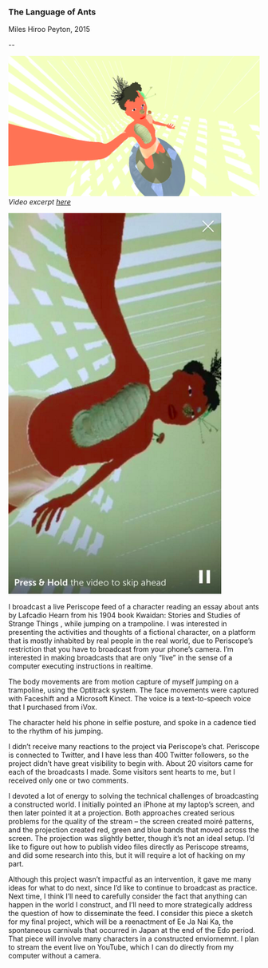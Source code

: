 ### The Language of Ants

Miles Hiroo Peyton, 2015

--

[![The Language of Ants](images/99GAKu4.png)](https://vimeo.com/145761184 "The Language of Ants")
*Video excerpt [here](https://vimeo.com/145761184)*

![Screenshot from Periscope Feed](images/CJqttqd.png)

I broadcast a live Periscope feed of a character reading an essay about ants by Lafcadio Hearn from his 1904 book Kwaidan: Stories and Studies of Strange Things , while jumping on a trampoline. I was interested in presenting the activities and thoughts of a fictional character, on a platform that is mostly inhabited by real people in the real world, due to Periscope’s restriction that you have to broadcast from your phone’s camera. I’m interested in making broadcasts that are only “live” in the sense of a computer executing instructions in realtime. 

The body movements are from motion capture of myself jumping on a trampoline, using the Optitrack system. The face movements were captured with Faceshift and a Microsoft Kinect. The voice is a text-to-speech voice that I purchased from iVox.  

The character held his phone in selfie posture, and spoke in a cadence tied to the rhythm of his jumping. 

I didn’t receive many reactions to the project via Periscope’s chat. Periscope is connected to Twitter, and I have less than 400 Twitter followers, so the project didn’t have great visibility to begin with. About 20 visitors came for each of the broadcasts I made. Some visitors sent hearts to me, but I received only one or two comments. 

I devoted a lot of energy to solving the technical challenges of broadcasting a constructed world. I initially pointed an iPhone at my laptop’s screen, and then later pointed it at a projection. Both approaches created serious problems for the quality of the stream – the screen created moiré patterns, and the projection created red, green and blue bands that moved across the screen. The projection was slightly better, though it’s not an ideal setup. I’d like to figure out how to publish video files directly as Periscope streams, and did some research into this, but it will require a lot of hacking on my part.

Although this project wasn’t impactful as an intervention, it gave me many ideas for what to do next, since I’d like to continue to broadcast as practice. Next time, I think I’ll need to carefully consider the fact that anything can happen in the world I construct, and I’ll need to more strategically address the question of how to disseminate the feed. I consider this piece a sketch for my final project, which will be a reenactment of Ee Ja Nai Ka, the spontaneous carnivals that occurred in Japan at the end of the Edo period. That piece will involve many characters in a constructed enviornemnt. I plan to stream the event live on YouTube, which I can do directly from my computer without a camera.

